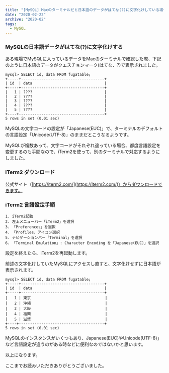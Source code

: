 ```yaml
---
title: "[MySQL] Macのターミナルだと日本語のデータがはてな(?)に文字化けしている場合の対処法"
date: "2020-02-22"
archive: "2020-02"
tags:
  - MySQL
---
```


### MySQLの日本語データがはてな(?)に文字化けする

ある現場でMySQLに入っているデータをMacのターミナルで確認した際、下記のように日本語のデータがクエスチョンマーク(はてな、?)で表示されました。

    mysql> SELECT id, data FROM fugatable;
    +-----+-------------------------------------+
    | id  | data                                |
    +-----+-------------------------------------+
    |   1 | ????                                |
    |   2 | ????                                |
    |   3 | ????                                |
    |   4 | ????                                |
    |   5 | ????                                |
    +----+--------------------------------------+
    5 rows in set (0.01 sec)

MySQLの文字コードの設定が「Japanese(EUC)」で、ターミナルのデフォルトの言語設定「Unicode(UTF-8)」のままだとこうなるようです。

MySQLが複数あって、文字コードがそれぞれ違っている場合、都度言語設定を変更するのも手間なので、iTerm2を使って、別のターミナルで対応するようにしました。

### iTerm2 ダウンロード

公式サイト（[https://iterm2.com/](https://iterm2.com/)）からダウンロードできます。

### iTerm2 言語設定手順

    1. iTerm2起動
    2. 左上メニューバー「iTerm2」を選択
    3. 「Preferences」を選択
    4. 「Profiles」アイコン選択
    5. ナビゲーションバー「Terminal」を選択
    6. 「Terminal Emulation」: Character Encoding を「Japanese(EUC)」を選択

設定を終えたら、iTerm2を再起動します。

前述の文字化けしていたMySQLにアクセスし直すと、文字化けせずに日本語が表示されます。


    mysql> SELECT id, data FROM fugatable;
    +-----+-------------------------------------+
    | id  | data                                |
    +-----+-------------------------------------+
    |   1 | 東京                                 |
    |   2 | 沖縄                                 |
    |   3 | 大阪                                 |
    |   4 | 福岡                                 |
    |   5 | 滋賀                                 |
    +----+--------------------------------------+
    5 rows in set (0.01 sec)

MySQLのインスタンスがいくつもあり、Japanese(EUC)やUnicode(UTF-8)」など言語設定が違うのがある時などに便利なのではないかと思います。

以上になります。

ここまでお読みいただきありがとうございました。